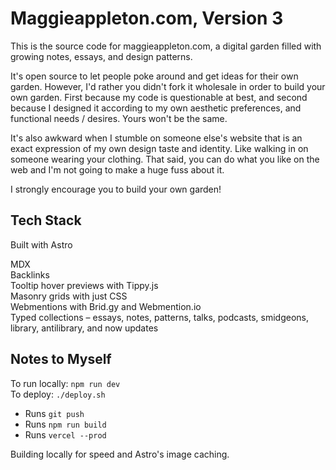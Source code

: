 # Maggieappleton.com, Version 3

This is the source code for maggieappleton.com, a digital garden filled with growing notes, essays,
and design patterns.

It's open source to let people poke around and get ideas for their own garden. However, I'd rather
you didn't fork it wholesale in order to build your own garden. First because my code is
questionable at best, and second because I designed it according to my own aesthetic preferences,
and functional needs / desires. Yours won't be the same.

It's also awkward when I stumble on someone else's website that is an exact expression of my own
design taste and identity. Like walking in on someone wearing your clothing. That said, you can do
what you like on the web and I'm not going to make a huge fuss about it.

I strongly encourage you to build your own garden!

## Tech Stack

Built with Astro

MDX  
Backlinks  
Tooltip hover previews with Tippy.js  
Masonry grids with just CSS  
Webmentions with Brid.gy and Webmention.io  
Typed collections – essays, notes, patterns, talks, podcasts, smidgeons, library, antilibrary, and
now updates

## Notes to Myself

To run locally: `npm run dev`  
To deploy: `./deploy.sh`

- Runs `git push`
- Runs `npm run build`
- Runs `vercel --prod`

Building locally for speed and Astro's image caching.
